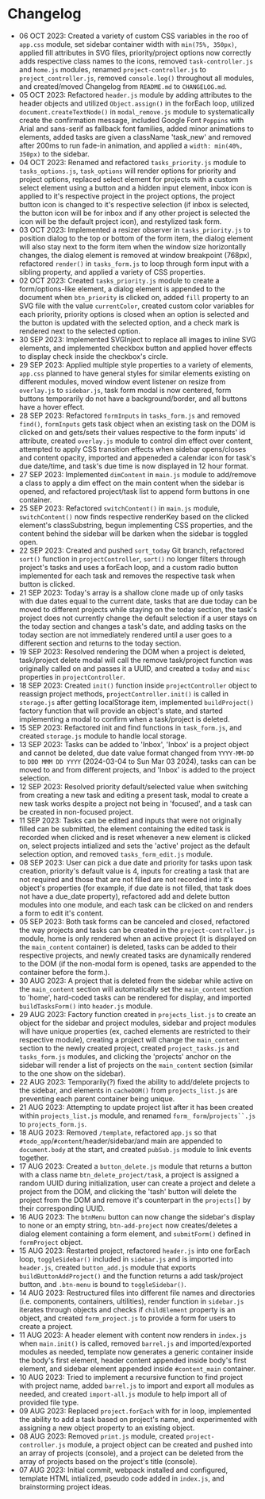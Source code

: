# Changelog
- 06 OCT 2023: Created a variety of custom CSS variables in the roo of `app.css` module, set sidebar container width with `min(75%, 350px)`, applied fill attributes in SVG files, priority/project options now correctly adds respective class names to the icons, removed `task-controller.js` and `home.js` modules, renamed `project-controller.js` to `project_controller.js`, removed `console.log()` throughout all modules, and created/moved Changelog from `README.md` to `CHANGELOG.md`.  
- 05 OCT 2023: Refactored `header.js` module by adding attributes to the header objects and utilized `Object.assign()` in the forEach loop, utilized `document.createTextNode()` in `modal_remove.js` module to systematically create the confirmation message, included Google Font `Poppins` with Arial and sans-serif as fallback font families, added minor animations to elements, added tasks are given a className 'task_new' and removed after 200ms to run fade-in animation, and applied a `width: min(40%, 350px)` to the sidebar.  
- 04 OCT 2023: Renamed and refactored `tasks_priority.js` module to `tasks_options.js`, `task_options` will render options for priority and project options, replaced select element for projects with a custom select element using a button and a hidden input element, inbox icon is applied to it's respective project in the project options, the project button icon is changed to it's respective selection (if inbox is selected, the button icon will be for inbox and if any other project is selected the icon will be the default project icon), and restylized task form.   
- 03 OCT 2023: Implemented a resizer observer in `tasks_priority.js` to position dialog to the top or bottom of the form item, the dialog element will also stay next to the form item when the window size horizontally changes, the dialog element is removed at window breakpoint (768px), refactored `render()` in `tasks_form.js` to loop through form input with a sibling property, and applied a variety of CSS properties.  
- 02 OCT 2023: Created `tasks_priority.js` module to create a form/options-like element, a dialog element is appended to the document when `btn_priority` is clicked on, added `fill` property to an SVG file with the value `currentColor`, created custom color variables for each priority, priority options is closed when an option is selected and the button is updated with the selected option, and a check mark is rendered next to the selected option.  
- 30 SEP 2023: Implemented SVGInject to replace all images to inline SVG elements, and implemented checkbox button and applied hover effects to display check inside the checkbox's circle.  
- 29 SEP 2023: Applied multiple style properties to a variety of elements, `app.css` planned to have general styles for similar elements existing on different modules, moved window event listener on resize from `overlay.js` to `sidebar.js`, task form modal is now centered, form buttons temporarily do not have a background/border, and all buttons have a hover effect.  
- 28 SEP 2023: Refactored `formInputs` in `tasks_form.js` and removed `find()`, `formInputs` gets task object when an existing task on the DOM is clicked on and gets/sets their values respective to the form inputs' id attribute, created `overlay.js` module to control dim effect over content, attempted to apply CSS transition effects when sidebar opens/closes and content opacity, imported and appeneded a calendar icon for task's due date/time, and task's due time is now displayed in 12 hour format.  
- 27 SEP 2023: Implemented `dimContent` in `main.js` module to add/remove a class to apply a dim effect on the main content when the sidebar is opened, and refactored project/task list to append form buttons in one container.  
- 25 SEP 2023: Refactored `switchContent()` in `main.js` module, `switchContent()` now finds respective renderKey based on the clicked element's classSubstring, begun implementing CSS properties, and the content behind the sidebar will be darken when the sidebar is toggled open.  
- 22 SEP 2023: Created and pushed `sort_today` Git branch, refactored `sort()` function in `projectController`, `sort()` no longer filters through project's tasks and uses a forEach loop, and a custom radio button implemented for each task and removes the respective task when button is clicked.  
- 21 SEP 2023: Today's array is a shallow clone made up of only tasks with due dates equal to the current date, tasks that are due today can be moved to different projects while staying on the today section, the task's project does not currently change the default selection if a user stays on the today section and changes a task's date, and adding tasks on the today section are not immediately rendered until a user goes to a different section and returns to the today section.  
- 19 SEP 2023: Resolved rendering the DOM when a project is deleted, task/project delete modal will call the remove task/project function was originally called on and passes it a UUID, and created a `today` and `misc` properties in `projectController`.  
- 18 SEP 2023: Created `init()` function inside `projectController` object to reassign project methods, `projectController.init()` is called in `storage.js` after getting localStorage item, implemented `buildProject()` factory function that will provide an object's state, and started implementing a modal to confirm when a task/project is deleted.  
- 15 SEP 2023: Refactored init and find functions in `task_form.js`, and created `storage.js` module to handle local storage.  
- 13 SEP 2023: Tasks can be added to 'Inbox', 'Inbox' is a project object and cannot be deleted, due date value format changed from `YYYY-MM-DD` to `DDD MMM DD YYYY` (2024-03-04 to Sun Mar 03 2024), tasks can can be moved to and from different projects, and 'Inbox' is added to the project selection.  
- 12 SEP 2023: Resolved priority default/selected value when switching from creating a new task and editing a present task, modal to create a new task works despite a project not being in 'focused', and a task can be created in non-focused project.  
- 11 SEP 2023: Tasks can be edited and inputs that were not originally filled can be submitted, the element containing the edited task is recorded when clicked and is reset whenever a new element is clicked on, select projects intialized and sets the 'active' project as the default selection option, and removed `tasks_form_edit.js` module.  
- 08 SEP 2023: User can pick a due date and priority for tasks upon task creation, priority's default value is 4, inputs for creating a task that are not required and those that are not filled are not recorded into it's object's properties (for example, if due date is not filled, that task does not have a due_date property), refactored add and delete button modules into one module, and each task can be clicked on and renders a form to edit it's content.  
- 05 SEP 2023: Both task forms can be canceled and closed, refactored the way projects and tasks can be created in the `project-controller.js` module, home is only rendered when an active project (it is displayed on the `main_content` container) is deleted, tasks can be added to their respective projects, and newly created tasks are dynamically rendered to the DOM (if the non-modal form is opened, tasks are appended to the container before the form.).  
- 30 AUG 2023: A project that is deleted from the sidebar while active on the `main_content` section will automatically set the `main_content` section to 'home', hard-coded tasks can be rendered for display, and imported `buildTasksForm()` into `header.js` module.
- 29 AUG 2023: Factory function created in `projects_list.js` to create an object for the sidebar and project modules, sidebar and project modules will have unique properties (ex, cached elements are restricted to their respective module), creating a project will change the `main_content` section to the newly created project, created `project_tasks.js` and `tasks_form.js` modules, and clicking the 'projects' anchor on the sidebar will render a list of projects on the `main_content` section (similar to the one show on the sidebar).  
- 22 AUG 2023: Temporarily(?) fixed the ability to add/delete projects to the sidebar, and elements in `cacheDOM()` from `projects_list.js` are preventing each parent container being unique.  
- 21 AUG 2023: Attempting to update project list after it has been created within `projects_list.js` module, and renamed `form_` `form`/`projects``.js` to `projects_form.js`.  
- 18 AUG 2023: Removed `/template`, refactored `app.js` so that `#todo_app`/`#content`/header/sidebar/and main are appended to `document.body` at the start, and created `pubSub.js` module to link events together.  
- 17 AUG 2023: Created a `button_delete.js` module that returns a button with a class name `btn_delete_project/task`, a project is assigned a random UUID during initialization, user can create a project and delete a project from the DOM, and clicking the 'tash' button will delete the project from the DOM and remove it's counterpart in the `projects[]` by their corresponding UUID.  
- 16 AUG 2023: The `btnMenu` button can now change the sidebar's display to none or an empty string, `btn-add-project` now creates/deletes a dialog element containing a form element, and `submitForm()` defined in `formProject` object.  
- 15 AUG 2023: Restarted project, refactored `header.js` into one forEach loop, `toggleSidebar()` included in `sidebar.js` and is imported into `header.js`, created `button_add.js` module that exports `buildButtonAddProject()` and the function returns a add task/project button, and `.btn-menu` is bound to `toggleSidebar()`.  
- 14 AUG 2023: Restructured files into different file names and directories (i.e. components, containers, ultilities), render function in `sidebar.js` iterates through objects and checks if `childElement` property is an object, and created `form_project.js` to provide a form for users to create a project.
- 11 AUG 2023: A header element with content now renders in `index.js` when `main.init()` is called, removed `barrel.js` and imported/exported modules as needed, template now generates a generic container inside the body's first element, header content appended inside body's first element, and sidebar element appended inside `#content_main` container.  
- 10 AUG 2023: Tried to implement a recursive function to find project with project name, added `barrel.js` to import and export all modules as needed, and created `import-all.js` module to help import all of provided file type.  
- 09 AUG 2023: Replaced `project.forEach` with for in loop, implemented the ability to add a task based on project's name, and experimented with assigning a new object property to an existing object.  
- 08 AUG 2023: Removed `print.js` module, created `project-controller.js` module, a project object can be created and pushed into an array of projects (console), and a project can be deleted from the array of projects based on the project's title (console).  
- 07 AUG 2023: Initial commit, webpack installed and configured, template HTML intialized, pseudo code added in `index.js`, and brainstorming project ideas.  